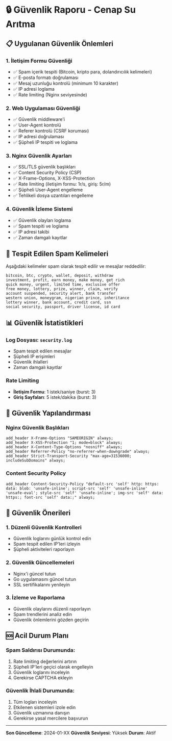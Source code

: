 # 🔒 Güvenlik Raporu - Cenap Su Arıtma

## 📋 Uygulanan Güvenlik Önlemleri

### 1. **İletişim Formu Güvenliği**
- ✅ Spam içerik tespiti (Bitcoin, kripto para, dolandırıcılık kelimeleri)
- ✅ E-posta formatı doğrulaması
- ✅ Mesaj uzunluğu kontrolü (minimum 10 karakter)
- ✅ IP adresi loglama
- ✅ Rate limiting (Nginx seviyesinde)

### 2. **Web Uygulaması Güvenliği**
- ✅ Güvenlik middleware'i
- ✅ User-Agent kontrolü
- ✅ Referer kontrolü (CSRF koruması)
- ✅ IP adresi doğrulaması
- ✅ Şüpheli IP tespiti ve loglama

### 3. **Nginx Güvenlik Ayarları**
- ✅ SSL/TLS güvenlik başlıkları
- ✅ Content Security Policy (CSP)
- ✅ X-Frame-Options, X-XSS-Protection
- ✅ Rate limiting (iletişim formu: 1r/s, giriş: 5r/m)
- ✅ Şüpheli User-Agent engelleme
- ✅ Tehlikeli dosya uzantıları engelleme

### 4. **Güvenlik İzleme Sistemi**
- ✅ Güvenlik olayları loglama
- ✅ Spam tespiti ve loglama
- ✅ IP adresi takibi
- ✅ Zaman damgalı kayıtlar

## 🚨 Tespit Edilen Spam Kelimeleri

Aşağıdaki kelimeler spam olarak tespit edilir ve mesajlar reddedilir:

```
bitcoin, btc, crypto, wallet, deposit, withdraw
investment, profit, earn money, make money, get rich
quick money, urgent, limited time, exclusive offer
free money, lottery, prize, winner, claim, verify
account suspended, security alert, bank transfer
western union, moneygram, nigerian prince, inheritance
lottery winner, bank account, credit card, ssn
social security, passport, driver license, id card
```

## 📊 Güvenlik İstatistikleri

### Log Dosyası: `security.log`
- Spam tespit edilen mesajlar
- Şüpheli IP erişimleri
- Güvenlik ihlalleri
- Zaman damgalı kayıtlar

### Rate Limiting
- **İletişim Formu**: 1 istek/saniye (burst: 3)
- **Giriş Sayfaları**: 5 istek/dakika (burst: 3)

## 🔧 Güvenlik Yapılandırması

### Nginx Güvenlik Başlıkları
```nginx
add_header X-Frame-Options "SAMEORIGIN" always;
add_header X-XSS-Protection "1; mode=block" always;
add_header X-Content-Type-Options "nosniff" always;
add_header Referrer-Policy "no-referrer-when-downgrade" always;
add_header Strict-Transport-Security "max-age=31536000; includeSubDomains" always;
```

### Content Security Policy
```nginx
add_header Content-Security-Policy "default-src 'self' http: https: data: blob: 'unsafe-inline'; script-src 'self' 'unsafe-inline' 'unsafe-eval'; style-src 'self' 'unsafe-inline'; img-src 'self' data: https:; font-src 'self' data:;" always;
```

## 📝 Güvenlik Önerileri

### 1. **Düzenli Güvenlik Kontrolleri**
- Güvenlik loglarını günlük kontrol edin
- Spam tespit edilen IP'leri izleyin
- Şüpheli aktiviteleri raporlayın

### 2. **Güvenlik Güncellemeleri**
- Nginx'i güncel tutun
- Go uygulamasını güncel tutun
- SSL sertifikalarını yenileyin

### 3. **İzleme ve Raporlama**
- Güvenlik olaylarını düzenli raporlayın
- Spam trendlerini analiz edin
- Güvenlik önlemlerini gözden geçirin

## 🆘 Acil Durum Planı

### Spam Saldırısı Durumunda:
1. Rate limiting değerlerini artırın
2. Şüpheli IP'leri geçici olarak engelleyin
3. Güvenlik loglarını inceleyin
4. Gerekirse CAPTCHA ekleyin

### Güvenlik İhlali Durumunda:
1. Tüm logları inceleyin
2. Etkilenen sistemleri izole edin
3. Güvenlik uzmanına danışın
4. Gerekirse yasal mercilere başvurun

---

**Son Güncelleme**: 2024-01-XX
**Güvenlik Seviyesi**: Yüksek
**Durum**: Aktif 